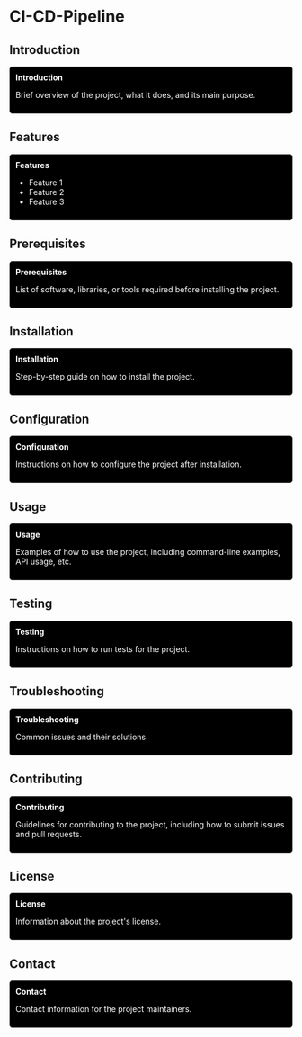 # CI-CD-Pipeline

## Introduction

<div style="background-color: #000; color: #fff; border: 1px solid #444; padding: 10px; border-radius: 5px;">
    <strong>Introduction</strong>
    <p>Brief overview of the project, what it does, and its main purpose.</p>
</div>

## Features

<div style="background-color: #000; color: #fff; border: 1px solid #444; padding: 10px; border-radius: 5px;">
    <strong>Features</strong>
    <ul>
        <li>Feature 1</li>
        <li>Feature 2</li>
        <li>Feature 3</li>
    </ul>
</div>

## Prerequisites

<div style="background-color: #000; color: #fff; border: 1px solid #444; padding: 10px; border-radius: 5px;">
    <strong>Prerequisites</strong>
    <p>List of software, libraries, or tools required before installing the project.</p>
</div>

## Installation

<div style="background-color: #000; color: #fff; border: 1px solid #444; padding: 10px; border-radius: 5px;">
    <strong>Installation</strong>
    <p>Step-by-step guide on how to install the project.</p>
</div>

## Configuration

<div style="background-color: #000; color: #fff; border: 1px solid #444; padding: 10px; border-radius: 5px;">
    <strong>Configuration</strong>
    <p>Instructions on how to configure the project after installation.</p>
</div>

## Usage

<div style="background-color: #000; color: #fff; border: 1px solid #444; padding: 10px; border-radius: 5px;">
    <strong>Usage</strong>
    <p>Examples of how to use the project, including command-line examples, API usage, etc.</p>
</div>

## Testing

<div style="background-color: #000; color: #fff; border: 1px solid #444; padding: 10px; border-radius: 5px;">
    <strong>Testing</strong>
    <p>Instructions on how to run tests for the project.</p>
</div>

## Troubleshooting

<div style="background-color: #000; color: #fff; border: 1px solid #444; padding: 10px; border-radius: 5px;">
    <strong>Troubleshooting</strong>
    <p>Common issues and their solutions.</p>
</div>

## Contributing

<div style="background-color: #000; color: #fff; border: 1px solid #444; padding: 10px; border-radius: 5px;">
    <strong>Contributing</strong>
    <p>Guidelines for contributing to the project, including how to submit issues and pull requests.</p>
</div>

## License

<div style="background-color: #000; color: #fff; border: 1px solid #444; padding: 10px; border-radius: 5px;">
    <strong>License</strong>
    <p>Information about the project's license.</p>
</div>

## Contact

<div style="background-color: #000; color: #fff; border: 1px solid #444; padding: 10px; border-radius: 5px;">
    <strong>Contact</strong>
    <p>Contact information for the project maintainers.</p>
</div>
